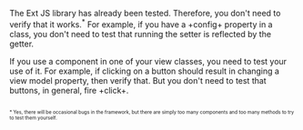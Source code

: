 The Ext JS library has already been tested. Therefore, you don't need
to verify that it works.<sup>*</sup> For example, if you have a +config+ property
in a class, you don't need to test that running the setter is reflected
by the getter.

If you use a component in one of your view classes, you need to test your 
use of it. For example, if clicking on a button should result in changing a view 
model property, then verify that. But you don't need to test that buttons, in 
general, fire +click+.



<div style="margin-top: 3em; font-size: 60%; line-height: 1.2em;">
* Yes, there will be occasional bugs in the framework, but there are 
simply too many components and too many methods to try to test them yourself.
</div>